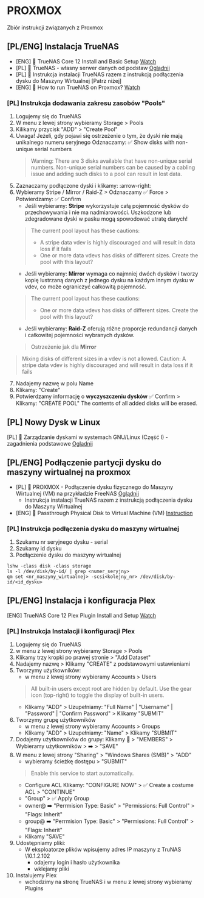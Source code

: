 # PROXMOX
Zbiór instrukcji związanych z Proxmox

## [PL/ENG] Instalacja TrueNAS
- [ENG] :cinema: TrueNAS Core 12 Install and Basic Setup [Watch](https://www.youtube.com/watch?v=WjLaK8yQAag)
- [PL] :cinema: TrueNAS - własny serwer danych od podstaw [Oglądnij](https://www.youtube.com/watch?v=-wxi7mBJpWo)
- [PL] :cinema: Instrukcja instalacji TrueNAS razem z instrukcją podłączenia dysku do Maszyny Wirtualnej [Patrz niżej]
- [ENG] :cinema: How to run TrueNAS on Proxmox? [Watch](https://www.youtube.com/watch?v=M3pKprTdNqQ)

### [PL] Instrukcja dodawania zakresu zasobów "Pools" 
1. Logujemy się do TrueNAS
2. W menu z lewej strony wybieramy Storage > Pools
3. Kilikamy przycisk "ADD" > "Create Pool"
4. Uwaga! Jeżeli, gdy pojawi się ostrzeżenie o tym, że dyski nie mają unikalnego numeru seryjnego
    Odznaczamy: :white_check_mark: Show disks with non-unique serial numbers
    > Warning: There are 3 disks available that have non-unique serial numbers. Non-unique serial numbers can be caused by a cabling issue and adding such disks to a pool can result in lost data.
5. Zaznaczamy podłączone dyski i klikamy: :arrow-right:
6. Wybieramy Stripe / Mirror / Raid-Z > Odznaczamy :white_check_mark: Force > Potwierdzamy: :white_check_mark: Confirm   
    - Jeśli wybieramy: **Stripe** wykorzystuje całą pojemność dysków do przechowywania i nie ma nadmiarowości. Uszkodzone lub zdegradowane dyski w pasku mogą spowodować utratę danych!
    > The current pool layout has these cautions:
    > - A stripe data vdev is highly discouraged and will result in data loss if it fails
    > - One or more data vdevs has disks of different sizes.
    > Create the pool with this layout?
    - Jeśli wybieramy: **Mirror** wymaga co najmniej dwóch dysków i tworzy kopię lustrzaną danych z jednego dysku na każdym innym dysku w vdev, co może ograniczyć całkowitą pojemność.
    > The current pool layout has these cautions:
    > - One or more data vdevs has disks of different sizes.
    > Create the pool with this layout?
    - Jeśli wybieramy: **Raid-Z** oferują różne proporcje redundancji danych i całkowitej pojemności wybranych dysków.
    > Ostrzeżenie jak dla **Mirror** 

> Mixing disks of different sizes in a vdev is not allowed. 
> Caution: A stripe data vdev is highly discouraged and will result in data loss if it fails

7. Nadajemy nazwę w polu Name
8. Klikamy: "Create" 
9. Potwierdzamy informację o **wyczyszczeniu dysków** :white_check_mark: Confirm > Klikamy: "CREATE POOL"
    The contents of all added disks will be erased.

## [PL] Nowy Dysk w Linux
[PL] :cinema: Zarządzanie dyskami w systemach GNU/Linux (Część I) - zagadnienia podstawowe [Oglądnij](https://www.youtube.com/watch?v=B7AVlP4GpZQ)

## [PL/ENG] Podłączenie partycji dysku do maszyny wirtualnej na proxmox
- [PL] :cinema: PROXMOX - Podłączenie dysku fizycznego do Maszyny Wirtualnej (VM) na przykładzie FreeNAS [Oglądnij](https://www.youtube.com/watch?v=31bSvxg-uAY)
    - Instrukcja instalacji TrueNAS razem z instrukcją podłączenia dysku do Maszyny Wirtualnej
- [ENG] :open_book: Passthrough Physical Disk to Virtual Machine (VM) [Instruction](https://pve.proxmox.com/wiki/Passthrough_Physical_Disk_to_Virtual_Machine_(VM))

 ### [PL] Instrukcja podłączenia dysku do maszyny wirtualnej
1. Szukamu nr seryjnego dysku - serial
2. Szukamy id dysku
3. Podłączenie dysku do maszyny wirtualnej
```
lshw -class disk -class storage
ls -l /dev/disk/by-id/ | grep <numer_seryjny>
qm set <nr_maszyny_wirtualnej> -scsi<kolejny_nr> /dev/disk/by-id/<id_dysku>
```

## [PL/ENG] Instalacja i konfiguracja Plex
[ENG] TrueNAS Core 12 Plex Plugin Install and Setup [Watch](https://www.youtube.com/watch?v=looBzNEtjDQ)

### [PL] Instrukcja Instalacji i konfiguracji Plex 
1. Logujemy się do TrueNAS
2. w menu z lewej strony wybieramy Storage > Pools
3. Klikamy trzy kropki po prawej stronie > "Add Dataset" 
4. Nadajemy nazwę > Klikamy "CREATE" z podstawowymi ustawieniami
5. Tworzymy użytkowników: 
    - w menu z lewej strony wybieramy Accounts > Users
    > All built-in users except root are hidden by default. Use the gear icon (top-right) to toggle the display of built-in users.
    - Klikamy "ADD" > Uzupełniamy: "Full Name" | "Username" | "Password" | "Confirm Password" > Klikamy "SUBMIT"
6. Tworzymy grupę użytkowników 
    - w menu z lewej strony wybieramy Accounts > Groups
    - Klikamy "ADD" > Uzupełniamy: "Name" > Klikamy "SUBMIT"
7. Dodajemy użytkowników do grupy: Klikamy :arrow_down_small: > "MEMBERS" > Wybieramy użytkowników > :arrow_right: > "SAVE"
8. W menu z lewej strony "Sharing" > "Windows Shares (SMB)"  > "ADD"
    - wybieramy ścieżkę dostępu > "SUBMIT"
    > Enable this service to start automatically.
    - Configure ACL Klikamy: "CONFIGURE NOW" > :white_check_mark: Create a costume ACL > "CONTINUE" 
     - "Group" > :white_check_mark: Apply Group 
     - owner@ :arrow_right: "Perrmision Type: Basic" > "Permissions: Full Control" > "Flags: Inherit"
     - group@ :arrow_right: "Perrmision Type: Basic" > "Permissions: Full Control" > "Flags: Inherit"
     - Klikamy "SAVE"
9. Udostępniamy pliki:
    - W eksploatorze plików wpisujemy adres IP maszyny z TruNAS \\10.1.2.102 
        - odajemy login i hasło użytkownika 
        - wklejamy pliki
10. Instalujemy Plex
    - wchodzimy na stronę TrueNAS i w menu z lewej strony wybieramy Plugins
